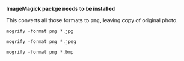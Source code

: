**ImageMagick packge needs to be installed**

This converts all those formats to png, leaving copy of original photo.

```
mogrify -format png *.jpg
```

```
mogrify -format png *.jpeg
```

```
mogrify -format png *.bmp
```
